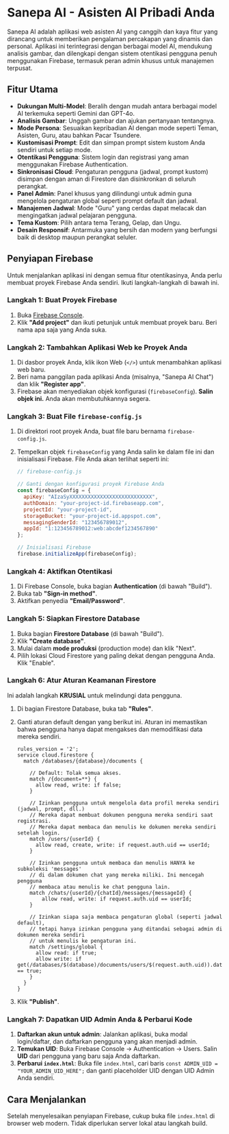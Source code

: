 # Sanepa AI - Asisten AI Pribadi Anda

Sanepa AI adalah aplikasi web asisten AI yang canggih dan kaya fitur yang dirancang untuk memberikan pengalaman percakapan yang dinamis dan personal. Aplikasi ini terintegrasi dengan berbagai model AI, mendukung analisis gambar, dan dilengkapi dengan sistem otentikasi pengguna penuh menggunakan Firebase, termasuk peran admin khusus untuk manajemen terpusat.

## Fitur Utama

- **Dukungan Multi-Model**: Beralih dengan mudah antara berbagai model AI terkemuka seperti Gemini dan GPT-4o.
- **Analisis Gambar**: Unggah gambar dan ajukan pertanyaan tentangnya.
- **Mode Persona**: Sesuaikan kepribadian AI dengan mode seperti Teman, Asisten, Guru, atau bahkan Pacar Tsundere.
- **Kustomisasi Prompt**: Edit dan simpan prompt sistem kustom Anda sendiri untuk setiap mode.
- **Otentikasi Pengguna**: Sistem login dan registrasi yang aman menggunakan Firebase Authentication.
- **Sinkronisasi Cloud**: Pengaturan pengguna (jadwal, prompt kustom) disimpan dengan aman di Firestore dan disinkronkan di seluruh perangkat.
- **Panel Admin**: Panel khusus yang dilindungi untuk admin guna mengelola pengaturan global seperti prompt default dan jadwal.
- **Manajemen Jadwal**: Mode "Guru" yang cerdas dapat melacak dan mengingatkan jadwal pelajaran pengguna.
- **Tema Kustom**: Pilih antara tema Terang, Gelap, dan Ungu.
- **Desain Responsif**: Antarmuka yang bersih dan modern yang berfungsi baik di desktop maupun perangkat seluler.

## Penyiapan Firebase

Untuk menjalankan aplikasi ini dengan semua fitur otentikasinya, Anda perlu membuat proyek Firebase Anda sendiri. Ikuti langkah-langkah di bawah ini.

### Langkah 1: Buat Proyek Firebase

1.  Buka [Firebase Console](https://console.firebase.google.com/).
2.  Klik **"Add project"** dan ikuti petunjuk untuk membuat proyek baru. Beri nama apa saja yang Anda suka.

### Langkah 2: Tambahkan Aplikasi Web ke Proyek Anda

1.  Di dasbor proyek Anda, klik ikon Web (`</>`) untuk menambahkan aplikasi web baru.
2.  Beri nama panggilan pada aplikasi Anda (misalnya, "Sanepa AI Chat") dan klik **"Register app"**.
3.  Firebase akan menyediakan objek konfigurasi (`firebaseConfig`). **Salin objek ini.** Anda akan membutuhkannya segera.

### Langkah 3: Buat File `firebase-config.js`

1.  Di direktori root proyek Anda, buat file baru bernama `firebase-config.js`.
2.  Tempelkan objek `firebaseConfig` yang Anda salin ke dalam file ini dan inisialisasi Firebase. File Anda akan terlihat seperti ini:

    ```javascript
    // firebase-config.js

    // Ganti dengan konfigurasi proyek Firebase Anda
    const firebaseConfig = {
      apiKey: "AIzaSyXXXXXXXXXXXXXXXXXXXXXXXXXXX",
      authDomain: "your-project-id.firebaseapp.com",
      projectId: "your-project-id",
      storageBucket: "your-project-id.appspot.com",
      messagingSenderId: "123456789012",
      appId: "1:123456789012:web:abcdef1234567890"
    };

    // Inisialisasi Firebase
    firebase.initializeApp(firebaseConfig);
    ```

### Langkah 4: Aktifkan Otentikasi

1.  Di Firebase Console, buka bagian **Authentication** (di bawah "Build").
2.  Buka tab **"Sign-in method"**.
3.  Aktifkan penyedia **"Email/Password"**.

### Langkah 5: Siapkan Firestore Database

1.  Buka bagian **Firestore Database** (di bawah "Build").
2.  Klik **"Create database"**.
3.  Mulai dalam **mode produksi** (production mode) dan klik "Next".
4.  Pilih lokasi Cloud Firestore yang paling dekat dengan pengguna Anda. Klik "Enable".

### Langkah 6: Atur Aturan Keamanan Firestore

Ini adalah langkah **KRUSIAL** untuk melindungi data pengguna.

1.  Di bagian Firestore Database, buka tab **"Rules"**.
2.  Ganti aturan default dengan yang berikut ini. Aturan ini memastikan bahwa pengguna hanya dapat mengakses dan memodifikasi data mereka sendiri.

    ```
    rules_version = '2';
    service cloud.firestore {
      match /databases/{database}/documents {

        // Default: Tolak semua akses.
        match /{document=**} {
          allow read, write: if false;
        }

        // Izinkan pengguna untuk mengelola data profil mereka sendiri (jadwal, prompt, dll.)
        // Mereka dapat membuat dokumen pengguna mereka sendiri saat registrasi.
        // Mereka dapat membaca dan menulis ke dokumen mereka sendiri setelah login.
        match /users/{userId} {
          allow read, create, write: if request.auth.uid == userId;
        }

        // Izinkan pengguna untuk membaca dan menulis HANYA ke subkoleksi 'messages'
        // di dalam dokumen chat yang mereka miliki. Ini mencegah pengguna
        // membaca atau menulis ke chat pengguna lain.
        match /chats/{userId}/{chatId}/messages/{messageId} {
            allow read, write: if request.auth.uid == userId;
        }

        // Izinkan siapa saja membaca pengaturan global (seperti jadwal default),
        // tetapi hanya izinkan pengguna yang ditandai sebagai admin di dokumen mereka sendiri
        // untuk menulis ke pengaturan ini.
        match /settings/global {
          allow read: if true;
          allow write: if get(/databases/$(database)/documents/users/$(request.auth.uid)).data.isAdmin == true;
        }
      }
    }
    ```

3.  Klik **"Publish"**.

### Langkah 7: Dapatkan UID Admin Anda & Perbarui Kode

1.  **Daftarkan akun untuk admin**: Jalankan aplikasi, buka modal login/daftar, dan daftarkan pengguna yang akan menjadi admin.
2.  **Temukan UID**: Buka Firebase Console -> Authentication -> Users. Salin **UID** dari pengguna yang baru saja Anda daftarkan.
3.  **Perbarui `index.html`**: Buka file `index.html`, cari baris `const ADMIN_UID = "YOUR_ADMIN_UID_HERE";` dan ganti placeholder UID dengan UID Admin Anda sendiri.

## Cara Menjalankan

Setelah menyelesaikan penyiapan Firebase, cukup buka file `index.html` di browser web modern. Tidak diperlukan server lokal atau langkah build.